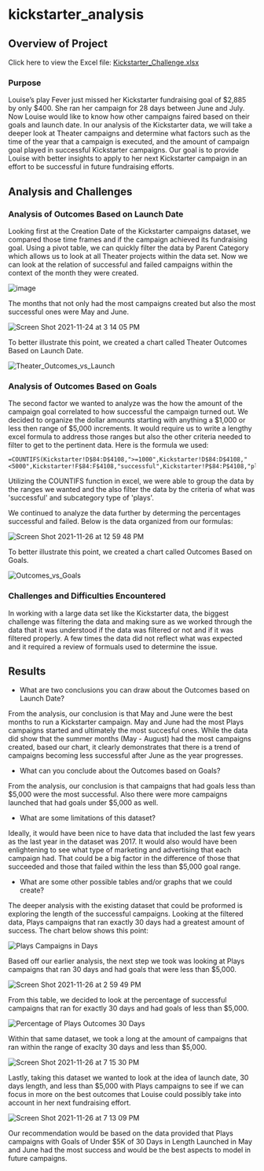 # kickstarter_analysis

## Overview of Project

Click here to view the Excel file: [Kickstarter_Challenge.xlsx](https://github.com/scoots31/kickstarter_analysis/blob/main/Kickstarter_Challenge.xlsx)

### Purpose
Louise’s play Fever just missed her Kickstarter fundraising goal of $2,885 by only $400. She ran her campaign for 28 days between June and July. Now Louise would like to know how other campaigns faired based on their goals and launch date. In our analysis of the Kickstarter data, we will take a deeper look at Theater campaigns and determine what factors such as the time of the year that a campaign is executed, and the amount of campaign goal played in successful Kickstarter campaigns. Our goal is to provide Louise with better insights to apply to her next Kickstarter campaign in an effort to be successful in future fundraising efforts.

## Analysis and Challenges

### Analysis of Outcomes Based on Launch Date

Looking first at the Creation Date of the Kickstarter campaigns dataset, we compared those time frames and if the campaign achieved its fundraising goal. Using a pivot table, we can quickly filter the data by Parent Category which allows us to look at all Theater projects within the data set. Now we can look at the relation of successful and failed campaigns within the context of the month they were created.

![image](https://user-images.githubusercontent.com/93485455/143312331-92623ddf-5d1c-4fe7-9f72-3cc18b0921ea.png)

The months that not only had the most campaigns created but also the most successful ones were May and June.

![Screen Shot 2021-11-24 at 3 14 05 PM](https://user-images.githubusercontent.com/93485455/143663705-bb8b7e41-ea5a-4f48-80a8-ecf6887f972b.png)

To better illustrate this point, we created a chart called Theater Outcomes Based on Launch Date.

![Theater_Outcomes_vs_Launch](https://user-images.githubusercontent.com/93485455/143663724-37d325a2-33e0-4cc1-9fd8-91a7e1d5b574.png)

### Analysis of Outcomes Based on Goals

The second factor we wanted to analyze was the how the amount of the campaign goal correlated to how successful the campaign turned out. We decided to organize the dollar amounts starting with anything a $1,000 or less then range of $5,000 increments. It would require us to write a lengthy excel formula to address those ranges but also the other criteria needed to filter to get to the pertinent data. Here is the formula we used:

```
=COUNTIFS(Kickstarter!D$84:D$4108,">=1000",Kickstarter!D$84:D$4108,"<5000",Kickstarter!F$84:F$4108,"successful",Kickstarter!P$84:P$4108,"plays")
```
Utilizing the COUNTIFS function in excel, we were able to group the data by the ranges we wanted and the also filter the data by the criteria of what was 'successful' and subcategory type of 'plays'.

We continued to analyze the data further by determing the percentages successful and failed. Below is the data organized from our formulas:

![Screen Shot 2021-11-26 at 12 59 48 PM](https://user-images.githubusercontent.com/93485455/143621824-491113d5-0e4b-4482-bbef-b111a4c60c1d.png)

To better illustrate this point, we created a chart called Outcomes Based on Goals.

![Outcomes_vs_Goals](https://user-images.githubusercontent.com/93485455/143622437-e1c8f597-bc4b-4b1d-8ef7-5c57713dfaea.png)


### Challenges and Difficulties Encountered

In working with a large data set like the Kickstarter data, the biggest challenge was filtering the data and making sure as we worked through the data that it was understood if the data was filtered or not and if it was filtered properly. A few times the data did not reflect what was expected and it required a review of formuals used to determine the issue.

## Results

- What are two conclusions you can draw about the Outcomes based on Launch Date?

From the analysis, our conclusion is that May and June were the best months to run a Kickstarter campaign. May and June had the most Plays campaigns started and ultimately the most succesful ones. While the data did show that the summer months (May - August) had the most campaigns created, based our chart, it clearly demonstrates that there is a trend of campaigns becoming less successful after June as the year progresses.

- What can you conclude about the Outcomes based on Goals?

From the analysis, our conclusion is that campaigns that had goals less than $5,000 were the most successful. Also there were more campaigns launched that had goals under $5,000 as well. 

- What are some limitations of this dataset?

Ideally, it would have been nice to have data that included the last few years as the last year in the dataset was 2017. It would also would have been enlightening to see what type of marketing and advertising that each campaign had. That could be a big factor in the difference of those that succeeded and those that failed within the less than $5,000 goal range.

- What are some other possible tables and/or graphs that we could create?

The deeper analysis with the existing dataset that could be proformed is exploring the length of the successful campaigns. Looking at the filtered data, Plays campaigns that ran exactly 30 days had a greatest amount of success. The chart below shows this point:

![Plays Campaigns in Days](https://user-images.githubusercontent.com/93485455/143642224-86363d52-a374-4546-bc18-bf6422086690.png)

Based off our earlier analysis, the next step we took was looking at Plays campaigns that ran 30 days and had goals that were less than $5,000.

![Screen Shot 2021-11-26 at 2 59 49 PM](https://user-images.githubusercontent.com/93485455/143644258-36ebf19a-9c4a-4d8f-bc18-8e398b066b8c.png)

From this table, we decided to look at the percentage of successful campaigns that ran for exactly 30 days and had goals of less than $5,000.

![Percentage of Plays Outcomes 30 Days](https://user-images.githubusercontent.com/93485455/143646534-71b82723-cb94-49ad-bf8f-98b14398acd6.png)

Within that same dataset, we took a long at the amount of campaigns that ran within the range of exaclty 30 days and less than $5,000.

![Screen Shot 2021-11-26 at 7 15 30 PM](https://user-images.githubusercontent.com/93485455/143663743-948894c1-b9a6-41b1-ab67-91f88c7bf425.png)

Lastly, taking this dataset we wanted to look at the idea of launch date, 30 days length, and less than $5,000 with Plays campaigns to see if we can focus in more on the best outcomes that Louise could possibly take into account in her next fundraising effort.

![Screen Shot 2021-11-26 at 7 13 09 PM](https://user-images.githubusercontent.com/93485455/143663739-2f0fd5cc-5442-4748-a97a-6755f3f006d8.png)

Our recommendation would be based on the data provided that Plays campaigns with Goals of Under $5K of 30 Days in Length Launched in May and June had the most success and would be the best aspects to model in future campaigns.
